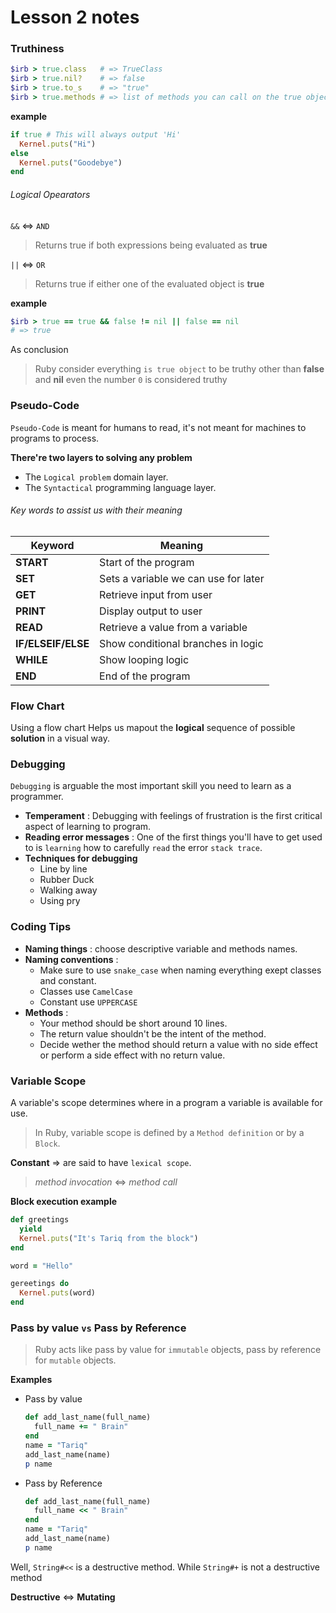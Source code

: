 # Lesson 2 notes

### Truthiness

``` ruby
$irb > true.class   # => TrueClass
$irb > true.nil?    # => false
$irb > true.to_s    # => "true"
$irb > true.methods # => list of methods you can call on the true objects
```
**example**
```ruby
if true # This will always output 'Hi'
  Kernel.puts("Hi")
else
  Kernel.puts("Goodebye")
end
```
###### Logical Opearators

`&&` <=> `AND`
> Returns true if both expressions being evaluated as __true__

`||` <=> `OR`
> Returns true if either one of the evaluated object is __true__

**example**
``` ruby
$irb > true == true && false != nil || false == nil
# => true
```
As conclusion
> Ruby consider everything `is true object` to be truthy other than __false__ and __nil__
> even the number `0` is considered truthy

### Pseudo-Code

`Pseudo-Code` is meant for humans to read, it's not meant for machines to programs to process.

**There're two layers to solving any problem**
  * The `Logical problem` domain layer.
  * The `Syntactical` programming language layer.

###### Key words to assist us with their meaning
Keyword | Meaning
--------|---------
__START__ | Start of the program
__SET__ | Sets a variable we can use for later
__GET__ | Retrieve input from user
__PRINT__ | Display output to user
__READ__ | Retrieve a value from a variable
__IF/ELSEIF/ELSE__ | Show conditional branches in logic
__WHILE__ | Show looping logic
__END__ | End of the program

### Flow Chart

Using a flow chart Helps us mapout the __logical__ sequence of possible
__solution__ in a visual way.

### Debugging

`Debugging` is arguable the most important skill you need to learn as a programmer.

* __Temperament__            : Debugging with feelings of frustration is the first critical aspect of learning to program.
* __Reading error messages__ : One of the first things you'll have to get used to is `learning` how to carefully `read` the error `stack trace`.
* __Techniques for debugging__
  * Line by line
  * Rubber Duck
  * Walking away
  * Using pry

### Coding Tips

* __Naming things__      : choose descriptive variable and methods names.
* __Naming conventions__ :
  * Make sure to use `snake_case` when naming everything exept classes and constant.
  * Classes use `CamelCase`
  * Constant use `UPPERCASE`
* __Methods__            :
  * Your method should be short around 10 lines.
  * The return value shouldn't be the intent of the method.
  * Decide wether the method should return a value with no side effect or perform a side effect with no return value.

### Variable Scope

A variable's scope determines where in a program a variable is available for use.
> In Ruby, variable scope is defined by a `Method definition` or by a `Block`.

**Constant** => are said to have `lexical scope`.
> _method invocation_ <=> _method call_

**Block execution example**
``` ruby
def greetings
  yield
  Kernel.puts("It's Tariq from the block")
end

word = "Hello"

gereetings do
  Kernel.puts(word)
end
```
### Pass by value `vs` Pass by Reference

> Ruby acts like pass by value for `immutable` objects, pass by reference for `mutable` objects.

**Examples**
* Pass by value
  ``` ruby
  def add_last_name(full_name)
    full_name += " Brain"
  end
  name = "Tariq"
  add_last_name(name)
  p name

  ```
* Pass by Reference
  ``` ruby
  def add_last_name(full_name)
    full_name << " Brain"
  end
  name = "Tariq"
  add_last_name(name)
  p name
  ```
Well, `String#<<` is a destructive method. While `String#+` is not a destructive method

**Destructive** <=> **Mutating**

